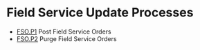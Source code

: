# Field Service Update Processes

<PageHeader />

- [FSO.P1](FSO-P1/README.md) Post Field Service Orders
- [FSO.P2](FSO-P2/README.md) Purge Field Service Orders

<badge text= "Version 8.10.57" vertical="middle" />

<PageFooter />
